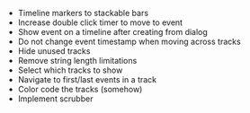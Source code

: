 - Timeline markers to stackable bars
- Increase double click timer to move to event
- Show event on a timeline after creating from dialog
- Do not change event timestamp when moving across tracks
- Hide unused tracks
- Remove string length limitations
- Select which tracks to show
- Navigate to first/last events in a track
- Color code the tracks (somehow)
- Implement scrubber
